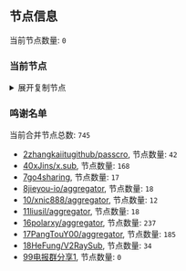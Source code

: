 
## 节点信息
当前节点数量: `0`
### 当前节点
<details>
  <summary>展开复制节点</summary>

    

</details>

### 鸣谢名单
当前合并节点总数: `745`
- [2zhangkaiitugithub/passcro](https://github.com/zhangkaiitugithub/passcro), 节点数量: `42`
- [40xJins/x.sub](https://github.com/0xJins/x.sub), 节点数量: `168`
- [7go4sharing](https://github.com/go4sharing), 节点数量: `17`
- [8jieyou-io/aggregator](https://github.com/jieyou-io/aggregator), 节点数量: `18`
- [10/xnic888/aggregator](https://github.com/xnic888/aggregator), 节点数量: `12`
- [11liusil/aggregator](https://github.com/liusil/aggregator), 节点数量: `18`
- [16polarxy/aggregator](https://github.com/polarxy/aggregator), 节点数量: `237`
- [17PangTouY00/aggregator](https://github.com/PangTouY00/aggregator), 节点数量: `185`
- [18HeFung/V2RaySub](https://github.com/HeFung/V2RaySub), 节点数量: `34`
- [99电报群分享1](https://github.com/cdddbc/getAirport), 节点数量: `0`


